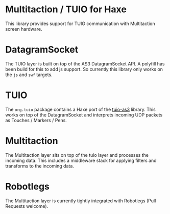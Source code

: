 # Multitaction / TUIO for Haxe #

This library provides support for TUIO communication with Multitaction
screen hardware.

# DatagramSocket #
The TUIO layer is built on top of the AS3 DatagramSocket API.
A polyfill has been build for this to add js support.
So currently this library only works on the `js` and `swf` targets.

# TUIO #
The `org.tuio` package contains a Haxe port of the [tuio-as3](https://github.com/lagerkoller/tuio-as3) library.
This works on top of the DatagramSocket and interprets incoming UDP packets as Touches / Markers / Pens.

# Multitaction #
The Multitaction layer sits on top of the tuio layer and processes the incoming data.
This includes a middleware stack for applying filters and transforms to the incoming data.

# Robotlegs #
The Multitaction layer is currently tightly integrated with Robotlegs (Pull Requests welcome).